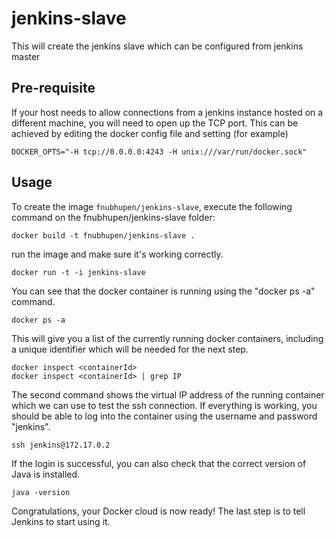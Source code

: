jenkins-slave
=============

This will create the jenkins slave which can be configured from jenkins master

Pre-requisite
-----

If your host needs to allow connections from a jenkins instance hosted on a different machine, you will need to open up the TCP port. This can be achieved by editing the docker config file and setting (for example)

    DOCKER_OPTS="-H tcp://0.0.0.0:4243 -H unix:///var/run/docker.sock"

Usage
-----

To create the image `fnubhupen/jenkins-slave`, execute the following command on the fnubhupen/jenkins-slave folder:

    docker build -t fnubhupen/jenkins-slave .

run the image and make sure it's working correctly.

    docker run -t -i jenkins-slave 
    
You can see that the docker container is running using the "docker ps -a" command.

    docker ps -a 
    
This will give you a list of the currently running docker containers, including a unique identifier which will be needed for the next step.

    docker inspect <containerId>  
    docker inspect <containerId> | grep IP
    
The second command shows the virtual IP address of the running container which we can use to test the ssh connection.  If everything is working, you should be able to log into the container using the username and password "jenkins".

    ssh jenkins@172.17.0.2  

If the login is successful, you can also check that the correct version of Java is installed.

    java -version

Congratulations, your Docker cloud is now ready!  The last step is to tell Jenkins to start using it.
